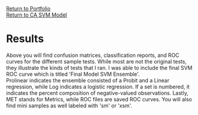 [Return to Portfolio](https://kgalvancuesta.github.io/portfolio/) <br>
[Return to CA SVM Model](https://github.com/kgalvancuesta/portfolio/tree/main/CA%20SVM%20Model)

# Results
Above you will find confusion matrices, classification reports, and ROC curves for the different sample tests. While most are not the original tests, they illustrate the kinds of tests that I ran. I was able to include the final SVM ROC curve which is titled 'Final Model SVM Ensemble'. <br> Prolinear indicates the ensemble consisted of a Probit and a Linear regression, while Log indicates a logistic regression. If a set is numbered, it indicates the percent composition of negative-valued observations. Lastly, MET stands for Metrics, while ROC files are saved ROC curves. You will also find mini samples as well labeled with 'sm' or 'xsm'.
